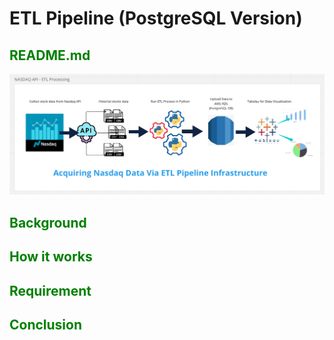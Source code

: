 # ETL Pipeline (PostgreSQL Version)

<html>
<head></head>
<body data-gr-ext-installed="" data-new-gr-c-s-check-loaded="14.1087.0">
<h2><span style="color:#008000;">README.md</span></h2>
<img src="https://github.com/data-engineer-sk/dataWarehouse-PostgreSQL-1/blob/main/Nasdaq%20API%20-%20ETL%20Processing.png" ALIGN=”left” alt="ETL Processing via Nasdaq API" />
<h2><span style="color:#008000;">Background</span></h2>
<h2><span style="color:#008000;">How it works</span></h2>
<h2><span style="color:#008000;">Requirement</span></h2>
<h2><span style="color:#008000;">Conclusion</span></h2>
